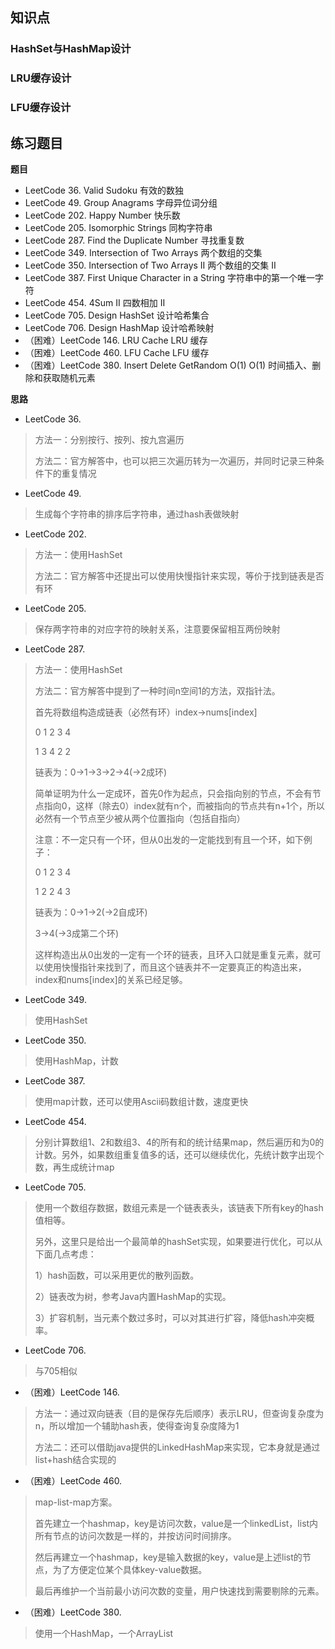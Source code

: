 ## 知识点

### HashSet与HashMap设计


### LRU缓存设计


### LFU缓存设计


## 练习题目

**题目**
- LeetCode 36. Valid Sudoku 有效的数独
- LeetCode 49. Group Anagrams 字母异位词分组
- LeetCode 202. Happy Number 快乐数
- LeetCode 205. Isomorphic Strings 同构字符串
- LeetCode 287. Find the Duplicate Number 寻找重复数
- LeetCode 349. Intersection of Two Arrays 两个数组的交集
- LeetCode 350. Intersection of Two Arrays II 两个数组的交集 II
- LeetCode 387. First Unique Character in a String 字符串中的第一个唯一字符
- LeetCode 454. 4Sum II 四数相加 II
- LeetCode 705. Design HashSet 设计哈希集合
- LeetCode 706. Design HashMap 设计哈希映射
- （困难）LeetCode 146. LRU Cache LRU 缓存
- （困难）LeetCode 460. LFU Cache LFU 缓存
- （困难）LeetCode 380. Insert Delete GetRandom O(1) O(1) 时间插入、删除和获取随机元素

**思路**
- LeetCode 36. 
> 方法一：分别按行、按列、按九宫遍历
> 
> 方法二：官方解答中，也可以把三次遍历转为一次遍历，并同时记录三种条件下的重复情况
> 
- LeetCode 49. 
> 生成每个字符串的排序后字符串，通过hash表做映射
> 
- LeetCode 202. 
> 方法一：使用HashSet
> 
> 方法二：官方解答中还提出可以使用快慢指针来实现，等价于找到链表是否有环
> 
- LeetCode 205. 
> 保存两字符串的对应字符的映射关系，注意要保留相互两份映射
> 
- LeetCode 287. 
> 方法一：使用HashSet
> 
> 方法二：官方解答中提到了一种时间n空间1的方法，双指针法。
> 
> 首先将数组构造成链表（必然有环）index->nums[index]
> 
> 0 1 2 3 4
> 
> 1 3 4 2 2
> 
> 链表为：0->1->3->2->4(->2成环)
> 
> 简单证明为什么一定成环，首先0作为起点，只会指向别的节点，不会有节点指向0，这样（除去0）index就有n个，而被指向的节点共有n+1个，所以必然有一个节点至少被从两个位置指向（包括自指向）
> 
> 注意：不一定只有一个环，但从0出发的一定能找到有且一个环，如下例子：
> 
> 0 1 2 3 4
> 
> 1 2 2 4 3
> 
> 链表为：0->1->2(->2自成环)
> 
> 3->4(->3成第二个环)
> 
> 这样构造出从0出发的一定有一个环的链表，且环入口就是重复元素，就可以使用快慢指针来找到了，而且这个链表并不一定要真正的构造出来，index和nums[index]的关系已经足够。
> 
- LeetCode 349. 
> 使用HashSet
> 
- LeetCode 350. 
> 使用HashMap，计数
> 
- LeetCode 387. 
> 使用map计数，还可以使用Ascii码数组计数，速度更快
> 
- LeetCode 454. 
> 分别计算数组1、2和数组3、4的所有和的统计结果map，然后遍历和为0的计数。另外，如果数组重复值多的话，还可以继续优化，先统计数字出现个数，再生成统计map
> 
- LeetCode 705. 
> 使用一个数组存数据，数组元素是一个链表表头，该链表下所有key的hash值相等。
> 
> 另外，这里只是给出一个最简单的hashSet实现，如果要进行优化，可以从下面几点考虑：
> 
> 1）hash函数，可以采用更优的散列函数。
> 
> 2）链表改为树，参考Java内置HashMap的实现。
> 
> 3）扩容机制，当元素个数过多时，可以对其进行扩容，降低hash冲突概率。
> 
- LeetCode 706. 
> 与705相似
> 
- （困难）LeetCode 146. 
> 方法一：通过双向链表（目的是保存先后顺序）表示LRU，但查询复杂度为n，所以增加一个辅助hash表，使得查询复杂度降为1
> 
> 方法二：还可以借助java提供的LinkedHashMap来实现，它本身就是通过list+hash结合实现的
> 
- （困难）LeetCode 460. 
> map-list-map方案。
> 
> 首先建立一个hashmap，key是访问次数，value是一个linkedList，list内所有节点的访问次数是一样的，并按访问时间排序。
> 
> 然后再建立一个hashmap，key是输入数据的key，value是上述list的节点，为了方便定位某个具体key-value数据。
> 
> 最后再维护一个当前最小访问次数的变量，用户快速找到需要剔除的元素。
> 
- （困难）LeetCode 380. 
> 使用一个HashMap，一个ArrayList
> 


